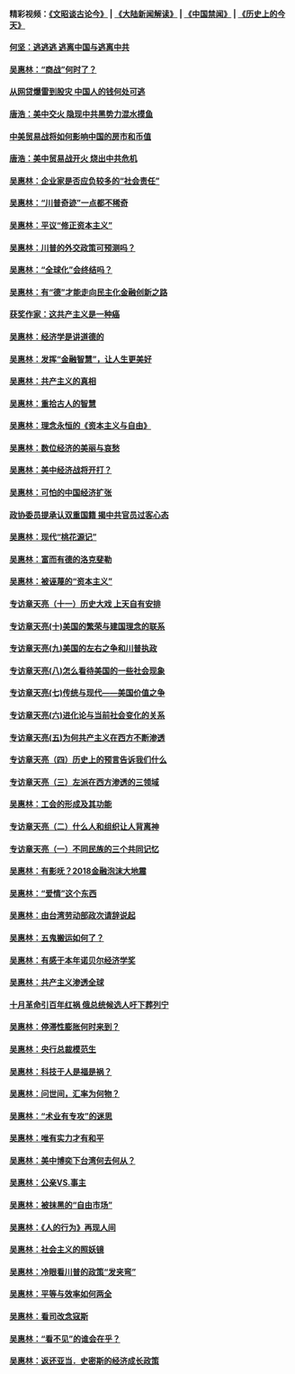 #### 精彩视频：[《文昭谈古论今》](https://github.com/gfw-breaker/wenzhao/blob/master/README.md?t=11220333) | [《大陆新闻解读》](https://github.com/gfw-breaker/ntdtv-comedy/blob/master/README.md?t=11220333) | [《中国禁闻》](https://github.com/gfw-breaker/ntdtv-news/blob/master/README.md?t=11220333) | [《历史上的今天》](https://github.com/gfw-breaker/today-in-history/blob/master/README.md?t=11220333) 

#### [何坚：逃逃逃 逃离中国与逃离中共](../pages/nsc423/n10592891.md?t=11220333) 

#### [吴惠林：“商战”何时了？](../pages/nsc423/n10573558.md?t=11220333) 

#### [从网贷爆雷到股灾 中国人的钱何处可逃](../pages/nsc423/n10572800.md?t=11220333) 

#### [唐浩：美中交火 隐现中共黑势力混水摸鱼](../pages/nsc423/n10544040.md?t=11220333) 

#### [中美贸易战将如何影响中国的房市和币值](../pages/nsc423/n10543697.md?t=11220333) 

#### [唐浩：美中贸易战开火 烧出中共危机](../pages/nsc423/n10540126.md?t=11220333) 

#### [吴惠林：企业家是否应负较多的“社会责任”](../pages/nsc423/n10535022.md?t=11220333) 

#### [吴惠林：“川普奇迹”一点都不稀奇](../pages/nsc423/n10512808.md?t=11220333) 

#### [吴惠林：平议“修正资本主义”](../pages/nsc423/n10495724.md?t=11220333) 

#### [吴惠林：川普的外交政策可预测吗？](../pages/nsc423/n10462387.md?t=11220333) 

#### [吴惠林：“全球化”会终结吗？](../pages/nsc423/n10452838.md?t=11220333) 

#### [吴惠林：有“德”才能走向民主化金融创新之路](../pages/nsc423/n10432292.md?t=11220333) 

#### [获奖作家：这共产主义是一种癌](../pages/nsc423/n10431541.md?t=11220333) 

#### [吴惠林：经济学是讲道德的](../pages/nsc423/n10398014.md?t=11220333) 

#### [吴惠林：发挥“金融智慧”，让人生更美好](../pages/nsc423/n10375019.md?t=11220333) 

#### [吴惠林：共产主义的真相](../pages/nsc423/n10351394.md?t=11220333) 

#### [吴惠林：重拾古人的智慧](../pages/nsc423/n10337691.md?t=11220333) 

#### [吴惠林：理念永恒的《资本主义与自由》](../pages/nsc423/n10316274.md?t=11220333) 

#### [吴惠林：数位经济的美丽与哀愁](../pages/nsc423/n10292946.md?t=11220333) 

#### [吴惠林：美中经济战将开打？](../pages/nsc423/n10258825.md?t=11220333) 

#### [吴惠林：可怕的中国经济扩张](../pages/nsc423/n10219147.md?t=11220333) 

#### [政协委员提承认双重国籍 揭中共官员过客心态](../pages/nsc423/n10208809.md?t=11220333) 

#### [吴惠林：现代“桃花源记”](../pages/nsc423/n10185234.md?t=11220333) 

#### [吴惠林：富而有德的洛克斐勒](../pages/nsc423/n10142264.md?t=11220333) 

#### [吴惠林：被诬蔑的“资本主义”](../pages/nsc423/n10124816.md?t=11220333) 

#### [专访章天亮（十一）历史大戏 上天自有安排](../pages/nsc423/n10094905.md?t=11220333) 

#### [专访章天亮(十)美国的繁荣与建国理念的联系](../pages/nsc423/n10094899.md?t=11220333) 

#### [专访章天亮(九)美国的左右之争和川普执政](../pages/nsc423/n10094889.md?t=11220333) 

#### [专访章天亮(八)怎么看待美国的一些社会现象](../pages/nsc423/n10094857.md?t=11220333) 

#### [专访章天亮(七)传统与现代——美国价值之争](../pages/nsc423/n10093140.md?t=11220333) 

#### [专访章天亮(六)进化论与当前社会变化的关系](../pages/nsc423/n10092036.md?t=11220333) 

#### [专访章天亮(五)为何共产主义在西方不断渗透](../pages/nsc423/n10083620.md?t=11220333) 

#### [专访章天亮（四）历史上的预言告诉我们什么](../pages/nsc423/n10083606.md?t=11220333) 

#### [专访章天亮（三）左派在西方渗透的三领域](../pages/nsc423/n10081115.md?t=11220333) 

#### [吴惠林：工会的形成及其功能](../pages/nsc423/n10080633.md?t=11220333) 

#### [专访章天亮（二）什么人和组织让人背离神](../pages/nsc423/n10076637.md?t=11220333) 

#### [专访章天亮（一）不同民族的三个共同记忆](../pages/nsc423/n10074188.md?t=11220333) 

#### [吴惠林：有影呒？2018金融泡沫大地震](../pages/nsc423/n10040534.md?t=11220333) 

#### [吴惠林：“爱情”这个东西](../pages/nsc423/n10019423.md?t=11220333) 

#### [吴惠林：由台湾劳动部政次请辞说起](../pages/nsc423/n9979679.md?t=11220333) 

#### [吴惠林：五鬼搬运如何了？](../pages/nsc423/n9925338.md?t=11220333) 

#### [吴惠林：有感于本年诺贝尔经济学奖](../pages/nsc423/n9871883.md?t=11220333) 

#### [吴惠林：共产主义渗透全球](../pages/nsc423/n9812748.md?t=11220333) 

#### [十月革命引百年红祸 俄总统候选人吁下葬列宁](../pages/nsc423/n9810182.md?t=11220333) 

#### [吴惠林：停滞性膨胀何时来到？](../pages/nsc423/n9764136.md?t=11220333) 

#### [吴惠林：央行总裁模范生](../pages/nsc423/n9728134.md?t=11220333) 

#### [吴惠林：科技于人是福是祸？](../pages/nsc423/n9672982.md?t=11220333) 

#### [吴惠林：问世间，汇率为何物？](../pages/nsc423/n9621788.md?t=11220333) 

#### [吴惠林：“术业有专攻”的迷思](../pages/nsc423/n9580363.md?t=11220333) 

#### [吴惠林：唯有实力才有和平](../pages/nsc423/n9529599.md?t=11220333) 

#### [吴惠林：美中博奕下台湾何去何从？](../pages/nsc423/n9483598.md?t=11220333) 

#### [吴惠林：公亲VS.事主](../pages/nsc423/n9425637.md?t=11220333) 

#### [吴惠林：被抹黑的“自由市场”](../pages/nsc423/n9351545.md?t=11220333) 

#### [吴惠林：《人的行为》再现人间](../pages/nsc423/n9296339.md?t=11220333) 

#### [吴惠林：社会主义的照妖镜](../pages/nsc423/n9243460.md?t=11220333) 

#### [吴惠林：冷眼看川普的政策“发夹弯”](../pages/nsc423/n9120684.md?t=11220333) 

#### [吴惠林：平等与效率如何两全](../pages/nsc423/n9075430.md?t=11220333) 

#### [吴惠林：看司改念寇斯](../pages/nsc423/n9024915.md?t=11220333) 

#### [吴惠林：“看不见”的谁会在乎？](../pages/nsc423/n8977488.md?t=11220333) 

#### [吴惠林：返还亚当．史密斯的经济成长政策](../pages/nsc423/n8931896.md?t=11220333) 

